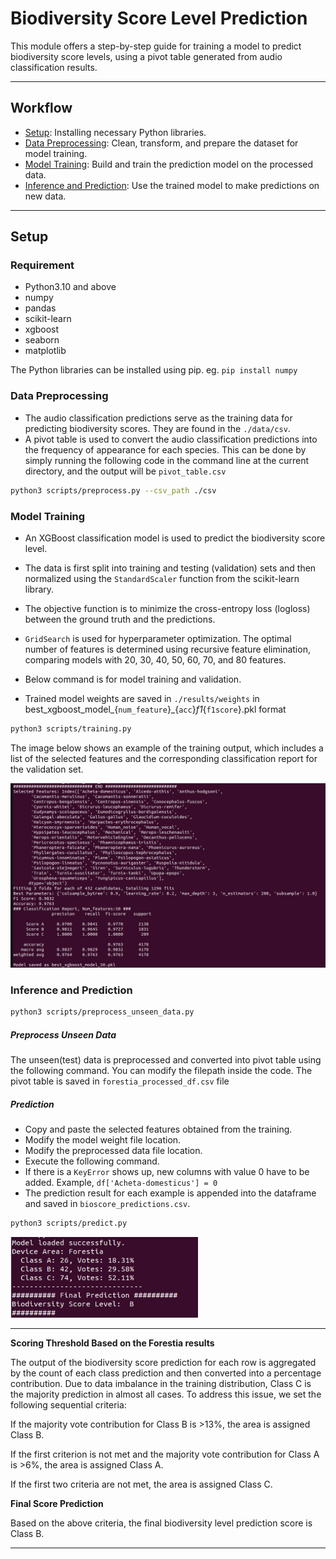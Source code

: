 # **Biodiversity Score Level Prediction**

This module offers a step-by-step guide for training a model to predict biodiversity score levels, using a pivot table generated from audio classification results.  

---
## Workflow
- [Setup](#Setup): Installing necessary Python libraries.
- [Data Preprocessing](#Data-Preprocessing): Clean, transform, and prepare the dataset for model training.
- [Model Training](#Model-Training): Build and train the prediction model on the processed data.
- [Inference and Prediction](#Inference-and-Prediction): Use the trained model to make predictions on new data.
---
## Setup

### Requirement
- Python3.10 and above
- numpy
- pandas
- scikit-learn
- xgboost
- seaborn
- matplotlib

The Python libraries can be installed using pip. eg. `pip install numpy`

### Data Preprocessing

- The audio classification predictions serve as the training data for predicting biodiversity scores. They are found in the `./data/csv`.
- A pivot table is used to convert the audio classification predictions into the frequency of appearance for each species. This can be done by simply running the following code in the command line at the current directory, and the output will be `pivot_table.csv`

```bash
python3 scripts/preprocess.py --csv_path ./csv
```

### Model Training

- An XGBoost classification model is used to predict the biodiversity score level.

- The data is first split into training and testing (validation) sets and then normalized using the `StandardScaler` function from the scikit-learn library.

- The objective function is to minimize the cross-entropy loss (logloss) between the ground truth and the predictions.

- `GridSearch` is used for hyperparameter optimization. The optimal number of features is determined using recursive feature elimination, comparing models with 20, 30, 40, 50, 60, 70, and 80 features.

- Below command is for model training and validation.

- Trained model weights are saved in `./results/weights` in best_xgboost_model_{`num_feature`}_{`acc`}_f1_{`f1score`}.pkl format

```bash
python3 scripts/training.py
```

The image below shows an example of the training output, which includes a list of the selected features and the corresponding classification report for the validation set.

<img src="bio_score_training.png" alt="bio_score_training" width="800">

### Inference and Prediction

```bash
python3 scripts/preprocess_unseen_data.py
```

##### Preprocess Unseen Data
The unseen(test) data is preprocessed and converted into pivot table using the following command. You can modify the filepath inside the code. The pivot table is saved in `forestia_processed_df.csv` file

##### Prediction
- Copy and paste the selected features obtained from the training.
- Modify the model weight file location.
- Modify the preprocessed data file location.
- Execute the following command.
- If there is a `KeyError` shows up, new columns with value 0 have to be added. Example, `df['Acheta-domesticus'] = 0`
- The prediction result for each example is appended into the dataframe and saved in `bioscore_predictions.csv`.

```bash
python3 scripts/predict.py
```

<img src="final_score.png" alt="bio_score_training" width="300">

---

**Scoring Threshold Based on the Forestia results**

The output of the biodiversity score prediction for each row is aggregated by the count of each class prediction and then converted into a percentage contribution. Due to data imbalance in the training distribution, Class C is the majority prediction in almost all cases. To address this issue, we set the following sequential criteria:

If the majority vote contribution for Class B is >13%, the area is assigned Class B.

If the first criterion is not met and the majority vote contribution for Class A is >6%, the area is assigned Class A.

If the first two criteria are not met, the area is assigned Class C.

**Final Score Prediction**

Based on the above criteria, the final biodiversity level prediction score is Class B.

---